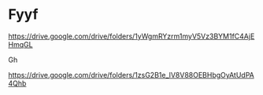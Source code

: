 # Fyyf
https://drive.google.com/drive/folders/1yWgmRYzrm1myV5Vz3BYM1fC4AjEHmqGL


Gh

https://drive.google.com/drive/folders/1zsG2B1e_lV8V88OEBHbgOyAtUdPA4Qhb
